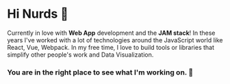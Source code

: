 # Hi Nurds 👋

Currently in love with **Web App** development and the **JAM stack**!
In these years I've worked with a lot of technologies around the JavaScript world like React, Vue, Webpack.
In my free time, I love to build tools or libraries that simplify other people's work and Data Visualization.

### You are in the right place to see what I'm working on. 🤟
